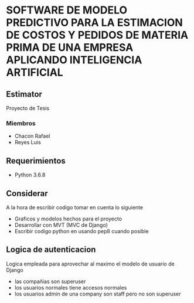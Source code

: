 # SOFTWARE DE MODELO PREDICTIVO PARA LA ESTIMACION DE COSTOS Y PEDIDOS DE MATERIA PRIMA DE UNA EMPRESA APLICANDO INTELIGENCIA ARTIFICIAL

## Estimator

Proyecto de Tesis

### Miembros

- Chacon Rafael
- Reyes Luis

## Requerimientos

- Python 3.6.8

## Considerar

A la hora de escribir codigo tomar en cuenta lo siguiente

- Graficos y modelos hechos para el proyecto
- Desarrollar con MVT (MVC de Django)
- Escribir codigo python en usando pep8 cuando posible

## Logica de autenticacion

Logica empleada para aprovechar al maximo el modelo de usuario de Django

- las compañias son superuser
- los usuarios normales tiene accesos normales
- los usuarios admin de una company son staff pero no son superuser
